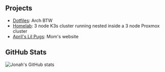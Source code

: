 ## Projects

- [Dotfiles](https://github.com/jonahgcarpenter/dotfiles): Arch BTW
- [Homelab](https://github.com/jonahgcarpenter/homelab-oswald): 3 node K3s cluster running nested inside a 3 node Proxmox cluster
- [April's Lil Pugs](https://github.com/jonahgcarpenter/aprilslilpugs): Mom's website

## GitHub Stats
![Jonah's GitHub stats](https://github-readme-stats.vercel.app/api/top-langs/?username=jonahgcarpenter&layout=compact&theme=radical&hide=HTML,CSS)
